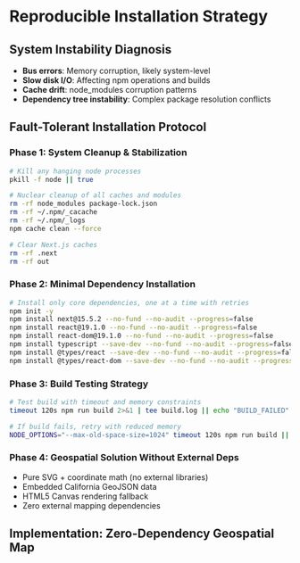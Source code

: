 # Reproducible Installation Strategy

## System Instability Diagnosis
- **Bus errors**: Memory corruption, likely system-level
- **Slow disk I/O**: Affecting npm operations and builds  
- **Cache drift**: node_modules corruption patterns
- **Dependency tree instability**: Complex package resolution conflicts

## Fault-Tolerant Installation Protocol

### Phase 1: System Cleanup & Stabilization
```bash
# Kill any hanging node processes
pkill -f node || true

# Nuclear cleanup of all caches and modules
rm -rf node_modules package-lock.json
rm -rf ~/.npm/_cacache
rm -rf ~/.npm/_logs
npm cache clean --force

# Clear Next.js caches
rm -rf .next
rm -rf out
```

### Phase 2: Minimal Dependency Installation
```bash
# Install only core dependencies, one at a time with retries
npm init -y
npm install next@15.5.2 --no-fund --no-audit --progress=false
npm install react@19.1.0 --no-fund --no-audit --progress=false  
npm install react-dom@19.1.0 --no-fund --no-audit --progress=false
npm install typescript --save-dev --no-fund --no-audit --progress=false
npm install @types/react --save-dev --no-fund --no-audit --progress=false
npm install @types/react-dom --save-dev --no-fund --no-audit --progress=false
```

### Phase 3: Build Testing Strategy
```bash
# Test build with timeout and memory constraints
timeout 120s npm run build 2>&1 | tee build.log || echo "BUILD_FAILED"

# If build fails, retry with reduced memory
NODE_OPTIONS="--max-old-space-size=1024" timeout 120s npm run build || echo "BUILD_FAILED_LOW_MEM"
```

### Phase 4: Geospatial Solution Without External Deps
- Pure SVG + coordinate math (no external libraries)
- Embedded California GeoJSON data
- HTML5 Canvas rendering fallback
- Zero external mapping dependencies

## Implementation: Zero-Dependency Geospatial Map